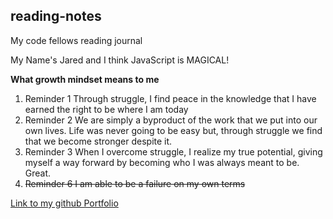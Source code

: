 ## reading-notes

My code fellows reading journal

My Name's Jared and I think JavaScript is MAGICAL!

**What growth mindset means to me**

1. Reminder 1 Through struggle, I find peace in the knowledge that I have earned the right to be where I am today
2. Reminder 2 We are simply a byproduct of the work that we put into our own lives. Life was never going to be easy but, through struggle we find that we become stronger despite it.
3. Reminder 3 When I overcome struggle, I realize my true potential, giving myself a way forward by becoming who I was always meant to be. Great.
4. ~~Reminder 6 I am able to be a failure on my own terms~~

[Link to my github Portfolio](https://github.com/jaredciccarello)
